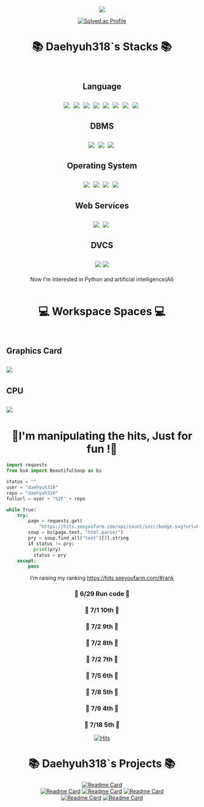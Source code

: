 <div align=center>
<img src="https://capsule-render.vercel.app/api?type=shark&color=638fda&height=300&section=header&text=Daehyuh318&fontSize=70&&fontColor=ffffff" />

[![Solved.ac Profile](http://mazassumnida.wtf/api/v2/generate_badge?boj=daehyuh)](https://solved.ac/daehyuh/)

<h1 align=center>📚 Daehyuh318`s Stacks 📚<br><br> </h1>
  <h2>Language<br><br>
  <img src="https://img.shields.io/badge/Java-ED8B00?style=for-the-badge&logo=java&logoColor=white">&nbsp
  <img src="https://img.shields.io/badge/python-3776AB?style=for-the-badge&logo=python&logoColor=white">&nbsp  
  <img src="https://img.shields.io/badge/html5-E34F26?style=for-the-badge&logo=html5&logoColor=white">&nbsp
  <img src="https://img.shields.io/badge/javascript-F7DF1E?style=for-the-badge&logo=javascript&logoColor=black">&nbsp
  <img src="https://img.shields.io/badge/css-1572B6?style=for-the-badge&logo=css3&logoColor=white">&nbsp
  <img src="https://img.shields.io/badge/jquery-0769AD?style=for-the-badge&logo=jquery&logoColor=white">&nbsp
  <img src="https://img.shields.io/badge/bootstrap-7952B3?style=for-the-badge&logo=bootstrap&logoColor=white">&nbsp
  <img src="https://img.shields.io/badge/autohotkey-334455?style=for-the-badge&logo=autohotkey&logoColor=white">&nbsp
  </h2>
  <h2>DBMS<br><br>
  <img src="https://img.shields.io/badge/oracle-F80000?style=for-the-badge&logo=oracle&logoColor=white">&nbsp
  <img src="https://img.shields.io/badge/mysql-4479A1?style=for-the-badge&logo=mysql&logoColor=white">&nbsp
  <img src="https://img.shields.io/badge/mariaDB-003545?style=for-the-badge&logo=mariaDB&logoColor=white">&nbsp
  </h2>
  <h2>Operating System<br><br>
  <img src="https://img.shields.io/badge/Windows-0078D6?style=for-the-badge&logo=Windows&logoColor=white">&nbsp
  <img src="https://img.shields.io/badge/linux-FCC624?style=for-the-badge&logo=linux&logoColor=black">&nbsp
  <img src="https://img.shields.io/badge/Ubuntu-E95420?style=for-the-badge&logo=ubuntu&logoColor=black">&nbsp
  <img src="https://img.shields.io/badge/CentOS-262577?style=for-the-badge&logo=CentOS&logoColor=black">&nbsp
  </h2>
  <h2>Web Services<br><br>
  <img src="https://img.shields.io/badge/amazonaws-232F3E?style=for-the-badge&logo=amazonaws&logoColor=white">&nbsp
  <img src="https://img.shields.io/badge/apache tomcat-F8DC75?style=for-the-badge&logo=apachetomcat&logoColor=white">&nbsp
  </h2>

  <h2>DVCS<br><br>
  <img src="https://img.shields.io/badge/git-F05032?style=for-the-badge&logo=git&logoColor=white">  
  <img src="https://img.shields.io/badge/github-181717?style=for-the-badge&logo=github&logoColor=white">
  </h2>
  Now I'm interested in Python and artificial intelligence(AI)<br><br>
</div>
  <h1 align=center>💻 Workspace Spaces 💻<br><br> </h1>
  <h2>Graphics Card<br><br>
  <img src="https://img.shields.io/badge/NVIDIA-RTX3080ti-76B900?style=for-the-badge&logo=RTX-3080ti&logoColor=white">&nbsp
  </h2>
  <h2>CPU<br><br>
  <img src="https://img.shields.io/badge/Intel-Core_i7_12th-0071C5?style=for-the-badge&logo=Core_i7_12th&logoColor=white">&nbsp
  </h2>
  </h1>


<h1 align=center>
🤪I'm manipulating the hits, Just for fun !🤪<br>
</h1>

```python
import requests
from bs4 import BeautifulSoup as bs

status = ""
user = "daehyuh318"
repo = "daehyuh318"
fullurl = user + "%2F" + repo

while True:
    try:
        page = requests.get(
            "https://hits.seeyoufarm.com/api/count/incr/badge.svg?url=https%3A%2F%2Fgithub.com%2F" + fullurl)
        soup = bs(page.text, "html.parser")
        pry = soup.find_all("text")[3].string
        if status != pry:
          print(pry)
          status = pry
    except:
        pass
```

<div align=center>

I'm raising my ranking https://hits.seeyoufarm.com/#rank   

### 🏃 6/29 Run code 🏃   
### 👑 7/1 10th 👑     
### 👑 7/2 9th 👑   
### 👑 7/2 8th 👑   
### 👑 7/2 7th 👑   
### 👑 7/5 6th 👑   
### 👑 7/8 5th 👑 
### 👑 7/9 4th 👑 
### 👑 7/18 5th 👑 
[![Hits](https://hits.seeyoufarm.com/api/count/incr/badge.svg?url=https%3A%2F%2Fgithub.com%2Fdaehyuh318%2Fdaehyuh318&count_bg=%23638FDA&title_bg=%23555555&icon=ghostery.svg&icon_color=%23E7E7E7&title=hits+%28%EC%98%A4%EB%8A%98+%EB%B0%A9%EB%AC%B8%EC%9E%90+%2F+%EC%A0%84%EC%B2%B4+%EB%B0%A9%EB%AC%B8%EC%9E%90%29&edge_flat=false)](https://hits.seeyoufarm.com)
</div>


<h1 align=center>📚 Daehyuh318`s Projects 📚</h1>

<div align=center>

[![Readme Card](https://github-readme-stats.vercel.app/api/pin/?username=daehyuh318&repo=PatrascheProject)](https://github.com/daehyuh318/PatrascheProject)   
[![Readme Card](https://github-readme-stats.vercel.app/api/pin/?username=daehyuh318&repo=ZedProject)](https://github.com/daehyuh318/ZedProject)
[![Readme Card](https://github-readme-stats.vercel.app/api/pin/?username=daehyuh318&repo=LidarProject)](https://github.com/daehyuh318/LidarProject)
[![Readme Card](https://github-readme-stats.vercel.app/api/pin/?username=daehyuh318&repo=TrafficLightProject)](https://github.com/daehyuh318/TrafficLightProject)   
[![Readme Card](https://github-readme-stats.vercel.app/api/pin/?username=daehyuh318&repo=University-API)](https://github.com/daehyuh318/University-API)
[![Readme Card](https://github-readme-stats.vercel.app/api/pin/?username=daehyuh318&repo=Self-Check-Macro)](https://github.com/daehyuh318/Self-Check-Macro)
</div>




